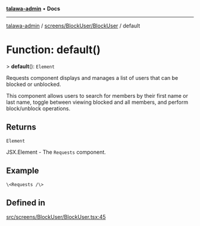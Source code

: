 [**talawa-admin**](../../../../README.md) • **Docs**

***

[talawa-admin](../../../../modules.md) / [screens/BlockUser/BlockUser](../README.md) / default

# Function: default()

\> **default**(): `Element`

Requests component displays and manages a list of users that can be blocked or unblocked.

This component allows users to search for members by their first name or last name,
toggle between viewing blocked and all members, and perform block/unblock operations.

## Returns

`Element`

JSX.Element - The `Requests` component.

## Example

```tsx
\<Requests /\>
```

## Defined in

[src/screens/BlockUser/BlockUser.tsx:45](https://github.com/PalisadoesFoundation/talawa-admin/blob/7a991b3aa824070bd53d6367f1ce7f072321af88/src/screens/BlockUser/BlockUser.tsx#L45)
